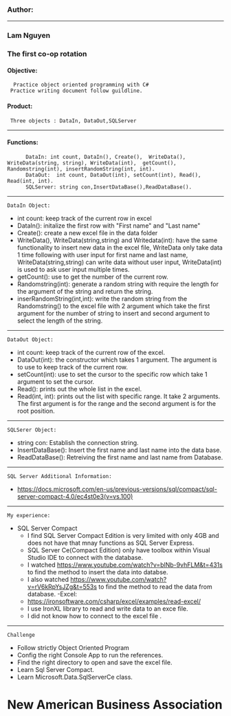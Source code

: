### Author:
---------------
###  Lam Nguyen 
###  The first co-op rotation 
####  Objective:
 	  Practice object oriented programming with C#
  	 Practice writing document follow guildline.
 #### Product:
  	 Three objects : DataIn, DataOut,SQLServer
----------------
#### Functions:
	      DataIn: int count, DataIn(), Create(),  WriteData(), WriteData(string, string), WriteData(int),  getCount(), Randomstring(int), insertRandomString(int, int).
	      DataOut:  int count, DataOut(int), setCount(int), Read(), Read(int, int).
		  SQLServer: string con,InsertDataBase(),ReadDataBase().
----------------------
	DataIn Object: 
 - int count: keep track of the current row in excel
 - DataIn(): initalize the first row with "First name" and "Last name"
 - Create(): create a new excel file in the data folder
 - WriteData(), WriteData(string,string) and Writedata(int): have the same functionality to insert new data in the excel file, WriteData only take data 1 time following with user input for first name and last name, WriteData(string,string) can write data without user input, WriteData(int) is used to ask user input multiple times.
 - getCount(): use to get the number of the current row.
 - Randomstring(int): generate a random string with require the length for the argument of the string and return the string.
 - inserRandomString(int,int): write the random string from the Randomstring() to the excel file with 2 argument  which take the first argument for the number of string to insert and second argument to select the length of the string.
 ---------------
 	DataOut Object:
-  int count: keep track of the current row of the excel.
- DataOut(int): the constructor which takes 1 argument. The argument is to use to keep track of the current row.
- setCount(int): use to set the cursor to the specific row which take 1 argument to set the cursor.
- Read():  prints out the whole list in the excel.
- Read(int, int): prints out the list with specific range. It take 2 arguments. The first argument is for the range and the second argument is for the root position.
----------
	SQLSerer Object:
- string con: Establish the connection string.
- InsertDataBase(): Insert the first name and last name into the data base.
- ReadDataBase(): Retreiving the first name and last name from Database.
----------
	SQL Server Additional Information:
- https://docs.microsoft.com/en-us/previous-versions/sql/compact/sql-server-compact-4.0/ec4st0e3(v=vs.100)
----------
	My experience:
- SQL Server Compact
	- I find SQL Server Compact Edition is very limited with only 4GB and does not have that mnay functions as SQL Server Express.
	- SQL Server Ce(Compact Edition) only have toolbox within Visual Studio IDE to connect with the database.
	- I watched https://www.youtube.com/watch?v=blNb-9vhFLM&t=431s to find the method to insert the data into databse.
	- I also watched https://www.youtube.com/watch?v=rV6kRpYsJZg&t=553s to find the method to read the data from database.
-Excel:
	- https://ironsoftware.com/csharp/excel/examples/read-excel/ 
	- I use IronXL library to read and write data to an exce file.
	- I did not know how to connect to the excel file .
-----------
	Challenge
   - Follow strictly Object Oriented Program
   - Config the right Console App to run the references.
   - Find the right directory to open and save the excel file.
   - Learn Sql Server Compact.
   - Learn Microsoft.Data.SqlServerCe class.
# New American Business Association

